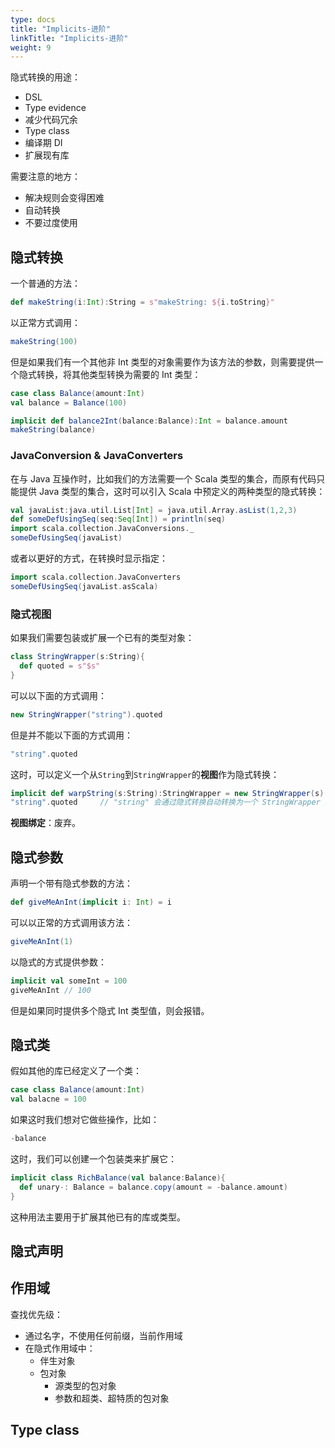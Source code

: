 ```yaml
---
type: docs
title: "Implicits-进阶"
linkTitle: "Implicits-进阶"
weight: 9
---
```


隐式转换的用途：

- DSL
- Type evidence
- 减少代码冗余
- Type class
- 编译期 DI
- 扩展现有库

需要注意的地方：

- 解决规则会变得困难
- 自动转换
- 不要过度使用

## 隐式转换

一个普通的方法：

```scala
def makeString(i:Int):String = s"makeString: ${i.toString}"
```

以正常方式调用：

```scala
makeString(100)
```

但是如果我们有一个其他非 Int 类型的对象需要作为该方法的参数，则需要提供一个隐式转换，将其他类型转换为需要的 Int 类型：

```scala
case class Balance(amount:Int)
val balance = Balance(100)

implicit def balance2Int(balance:Balance):Int = balance.amount
makeString(balance)
```

### JavaConversion & JavaConverters

在与 Java 互操作时，比如我们的方法需要一个 Scala 类型的集合，而原有代码只能提供 Java 类型的集合，这时可以引入 Scala 中预定义的两种类型的隐式转换：

```scala
val javaList:java.util.List[Int] = java.util.Array.asList(1,2,3)
def someDefUsingSeq(seq:Seq[Int]) = println(seq)
import scala.collection.JavaConversions._
someDefUsingSeq(javaList)
```

或者以更好的方式，在转换时显示指定：

```scala
import scala.collection.JavaConverters
someDefUsingSeq(javaList.asScala)
```

### 隐式视图

如果我们需要包装或扩展一个已有的类型对象：

```scala
class StringWrapper(s:String){
  def quoted = s"$s"
}
```

可以以下面的方式调用：

```scala
new StringWrapper("string").quoted
```

但是并不能以下面的方式调用：

```scala
"string".quoted
```

这时，可以定义一个从`String`到`StringWrapper`的**视图**作为隐式转换：

```scala
implicit def warpString(s:String):StringWrapper = new StringWrapper(s)
"string".quoted		// "string" 会通过隐式转换自动转换为一个 StringWrapper 对象
```

**视图绑定**：废弃。

## 隐式参数

声明一个带有隐式参数的方法：

```scala
def giveMeAnInt(implicit i: Int) = i
```

可以以正常的方式调用该方法：

```scala
giveMeAnInt(1)
```

以隐式的方式提供参数：

```scala
implicit val someInt = 100
giveMeAnInt	// 100
```

但是如果同时提供多个隐式 Int 类型值，则会报错。

## 隐式类

假如其他的库已经定义了一个类：

```scala
case class Balance(amount:Int)
val balacne = 100
```

如果这时我们想对它做些操作，比如：

```scala
-balance
```

这时，我们可以创建一个包装类来扩展它：

```scala
implicit class RichBalance(val balance:Balance){
  def unary-: Balance = balance.copy(amount = -balance.amount)
}
```

这种用法主要用于扩展其他已有的库或类型。

## 隐式声明

## 作用域

查找优先级：

- 通过名字，不使用任何前缀，当前作用域
- 在隐式作用域中：
  - 伴生对象
  - 包对象
    - 源类型的包对象
    - 参数和超类、超特质的包对象

## Type class